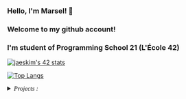 ### Hello, I'm Marsel!  👋 
### Welcome to my github account! 
### I'm student of Programming School 21 (L'École 42)

<!--
**marselaminov/marselaminov** is a ✨ _special_ ✨ repository because its `README.md` (this file) appears on your GitHub profile.

Here are some ideas to get you started:

- 🔭 I’m currently working on ...
- 🌱 I’m currently learning ...
- 👯 I’m looking to collaborate on ...
- 🤔 I’m looking for help with ...
- 💬 Ask me about ...
- 📫 How to reach me: ...
- 😄 Pronouns: ...
- ⚡ Fun fact: ...
-->

[![jaeskim's 42 stats](https://badge42.herokuapp.com/api/stats/legunshi?privacyEmail=true)](https://github.com/JaeSeoKim/badge42)


[![Top Langs](https://github-readme-stats.vercel.app/api/top-langs/?username=marselaminov&layout=compact)](https://github.com/anuraghazra/github-readme-stats)

<!--[![Readme Card](https://github-readme-stats.vercel.app/api/pin/?username=marselaminov&repo=github-readme-stats)](https://github.com/marselaminov/github-readme-stats)-->

<details><summary style="font-family: times, serif; font-size:11pt; font-style:italic">Projects : </summary>
  
  ## Minishell - simple version of shell
  [![jaeskim's 42Project Score](https://badge42.herokuapp.com/api/project/legunshi/minishell)](https://github.com/marselaminov/minishell)
  
  ## Philosophers - multithreading
  [![jaeskim's 42Project Score](https://badge42.herokuapp.com/api/project/legunshi/Philosophers)](https://github.com/marselaminov/philosophers)
  
  ## Services - clusturing an docker-compose application whose deploy it with Kubernetes
  [![jaeskim's 42Project Score](https://badge42.herokuapp.com/api/project/legunshi/ft_services)](https://github.com/marselaminov/ft_services)
  
  ## Server - Installation docker to create server with Nginx, Mysql and Wordpress
  [![jaeskim's 42Project Score](https://badge42.herokuapp.com/api/project/legunshi/ft_server)](https://github.com/marselaminov/ft_server)
  
  ## Cub3D - Wolfenstein 3D
  [![jaeskim's 42Project Score](https://badge42.herokuapp.com/api/project/legunshi/cub3d)](https://github.com/marselaminov/cub3D)
  
  ## Libasm - learning assembly
  [![jaeskim's 42Project Score](https://badge42.herokuapp.com/api/project/legunshi/libasm)](https://github.com/marselaminov/libasm)
  
  ## Printf - implementation of my own "printf"
  [![jaeskim's 42Project Score](https://badge42.herokuapp.com/api/project/legunshi/ft_printf)](https://github.com/marselaminov/ft_printf)
  
  ## GNL - implementation of my own "getline"
  [![jaeskim's 42Project Score](https://badge42.herokuapp.com/api/project/legunshi/get_next_line)](https://github.com/marselaminov/get_next_line)
  
  ## Libft - own library with most popular functions
  [![jaeskim's 42Project Score](https://badge42.herokuapp.com/api/project/legunshi/Libft)](https://github.com/marselaminov/libft)
  
  ## CPP - learning C++
  https://github.com/marselaminov/CPP
  
</details>
  
  

